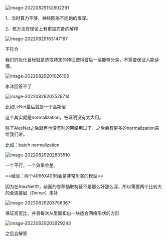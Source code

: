 ![image-20220829152602291](D:\论文\截图\image-20220829152602291.png)

1、当时算力不够，神经网络不能跑的很深。

2、核方法在理论上有更加完备的解释

![image-20220829163147167](D:\论文\截图\image-20220829163147167.png)

不符合

我们的优化目标就是选取特定的特征使得最后一层能够分类，不需要保证人能读懂。

![image-20220829201026106](D:\论文\截图\image-20220829201026106.png)

李沐回答不了

![image-20220829202528714](D:\论文\截图\image-20220829202528714.png)

比如LeNet最后就是一个高斯层

这个其实就是normalization，被证明没有太大用。

除了AlexNet之后就再也没有别的网络用过了，之后会有更多的normalization来给我们讲。

比如：batch normalization

![image-20220829202833510](D:\论文\截图\image-20220829202833510.png)

一个不行，一个效果会差。

==经验：两个4096X4096会是非常厉害的模型==

因为在AlexNet中，前面的卷积抽取特征不是那么好那么深，所以需要两个比较大的全连接层（Dense）来补

![image-20220829203758367](D:\论文\截图\image-20220829203758367.png)

保证高宽比，并且每次从里面扣出一块适合网络形状的方形

![image-20220829203929243](D:\论文\截图\image-20220829203929243.png)

之后会解答